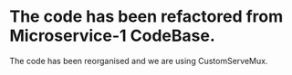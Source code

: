 # The code has been refactored from Microservice-1 CodeBase. 
The code has been reorganised and we are using CustomServeMux.
